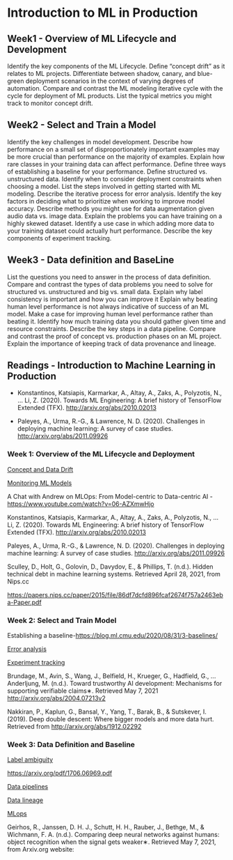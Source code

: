 # Introduction to ML in Production

## Week1 - Overview of ML Lifecycle and Development

Identify the key components of the ML Lifecycle.
Define “concept drift” as it relates to ML projects.
Differentiate between shadow, canary, and blue-green deployment scenarios in the context of varying degrees of automation.
Compare and contrast the ML modeling iterative cycle with the cycle for deployment of ML products.
List the typical metrics you might track to monitor concept drift.

## Week2 - Select and Train a Model

Identify the key challenges in model development.
Describe how performance on a small set of disproportionately important examples may be more crucial than performance on the majority of examples.
Explain how rare classes in your training data can affect performance.
Define three ways of establishing a baseline for your performance.
Define structured vs. unstructured data.
Identify when to consider deployment constraints when choosing a model.
List the steps involved in getting started with ML modeling.
Describe the iterative process for error analysis.
Identify the key factors in deciding what to prioritize when working to improve model accuracy.
Describe methods you might use for data augmentation given audio data vs. image data.
Explain the problems you can have training on a highly skewed dataset.
Identify a use case in which adding more data to your training dataset could actually hurt performance.
Describe the key components of experiment tracking.

## Week3 - Data definition and BaseLine

List the questions you need to answer in the process of data definition.
Compare and contrast the types of data problems you need to solve for structured vs. unstructured and big vs. small data.
Explain why label consistency is important and how you can improve it
Explain why beating human level performance is not always indicative of success of an ML model.
Make a case for improving human level performance rather than beating it.
Identify how much training data you should gather given time and resource constraints.
Describe the key steps in a data pipeline.
Compare and contrast the proof of concept vs. production phases on an ML project.
Explain the importance of keeping track of data provenance and lineage.



## Readings - Introduction to Machine Learning in Production


* Konstantinos, Katsiapis, Karmarkar, A., Altay, A., Zaks, A., Polyzotis, N., … Li, Z. (2020). Towards ML Engineering: A brief history of TensorFlow Extended (TFX). http://arxiv.org/abs/2010.02013 

* Paleyes, A., Urma, R.-G., & Lawrence, N. D. (2020). Challenges in deploying machine learning: A survey of case studies. http://arxiv.org/abs/2011.09926


### Week 1: Overview of the ML Lifecycle and Deployment
[Concept and Data Drift](https://towardsdatascience.com/machine-learning-in-production-why-you-should-care-about-data-and-concept-drift-d96d0bc907fb)

[Monitoring ML Models](https://christophergs.com/machine%20learning/2020/03/14/how-to-monitor-machine-learning-models)

A Chat with Andrew on MLOps: From Model-centric to Data-centric AI - https://www.youtube.com/watch?v=06-AZXmwHjo

Konstantinos, Katsiapis, Karmarkar, A., Altay, A., Zaks, A., Polyzotis, N., … Li, Z. (2020). Towards ML Engineering: A brief history of TensorFlow Extended (TFX). http://arxiv.org/abs/2010.02013 

Paleyes, A., Urma, R.-G., & Lawrence, N. D. (2020). Challenges in deploying machine learning: A survey of case studies. http://arxiv.org/abs/2011.09926

Sculley, D., Holt, G., Golovin, D., Davydov, E., & Phillips, T. (n.d.). Hidden technical debt in machine learning systems. Retrieved April 28, 2021, from Nips.cc 

https://papers.nips.cc/paper/2015/file/86df7dcfd896fcaf2674f757a2463eba-Paper.pdf



### Week 2: Select and Train Model
Establishing a baseline-https://blog.ml.cmu.edu/2020/08/31/3-baselines/

[Error analysis](https://techcommunity.microsoft.com/t5/azure-ai/responsible-machine-learning-with-error-analysis/ba-p/2141774)

[Experiment tracking](https://neptune.ai/blog/ml-experiment-tracking)

Brundage, M., Avin, S., Wang, J., Belfield, H., Krueger, G., Hadfield, G., … Anderljung, M. (n.d.). Toward trustworthy AI development: Mechanisms for supporting verifiable claims∗. Retrieved May 7, 2021 http://arxiv.org/abs/2004.07213v2

Nakkiran, P., Kaplun, G., Bansal, Y., Yang, T., Barak, B., & Sutskever, I. (2019). Deep double descent: Where bigger models and more data hurt. Retrieved from http://arxiv.org/abs/1912.02292



### Week 3: Data Definition and Baseline
[Label ambiguity](https://csgaobb.github.io/Projects/DLDL.html)

https://arxiv.org/pdf/1706.06969.pdf

[Data pipelines](https://cs230.stanford.edu/blog/datapipeline)

[Data lineage](https://blog.tensorflow.org/2021/01/ml-metadata-version-control-for-ml.html)

[MLops](https://cloud.google.com/blog/products/ai-machine-learning/key-requirements-for-an-mlops-foundation)

Geirhos, R., Janssen, D. H. J., Schutt, H. H., Rauber, J., Bethge, M., & Wichmann, F. A. (n.d.). Comparing deep neural networks against humans: object recognition when the signal gets weaker∗. Retrieved May 7, 2021, from Arxiv.org website:
